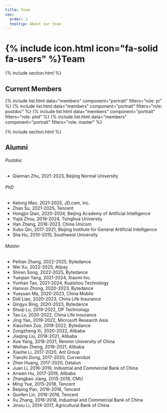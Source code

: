 ```yaml
---
title: Team
nav:
  order: 2
  tooltip: About our team
---
```


# {% include icon.html icon="fa-solid fa-users" %}Team

{% include section.html %}

## Current Members
{% include list.html data="members" component="portrait" filters="role: pi" %}
{% include list.html data="members" component="portrait" filters="role: postdoc" %}
{% include list.html data="members" component="portrait" filters="role: phd" %}
{% include list.html data="members" component="portrait" filters="role: master" %}

{% include section.html %}


## Alumni
###### Postdoc
- Qiannan Zhu, 2021-2023, Beijing Normal University

###### PhD
- Kelong Mao, 2021-2025, JD.com, Inc.
- Zhan Su, 2021-2025, Tencent
- Hongjin Qian, 2020-2024, Beijing Academy of Artificial Intelligence
- Yujia Zhou, 2019-2024, Tsinghua University
- Han Zhang, 2018-2023, China Unicom
- Xubo Qin, 2017-2021, Beijing Institute for General Artificial Intelligence
- Sha Hu, 2010-2015, Southwest University

###### Master
- Peitian Zhang, 2022-2025, Bytedance
- Wei Xu, 2022-2025, Alipay
- Shiren Song, 2022-2025, Bytedance
- Yueqian Yang, 2021-2024, Xiaomi Inc.
- Yunhao Tao, 2021-2024, Kuaishou Technology
- Hanxun Zhong, 2020-2023, Bytedance
- Yueyuan Ma, 2020-2023, China Mobile
- Didi Lian, 2020-2023, China Life Insurance
- Qingyu Bing, 2020-2023, Bytedance
- Shuqi Lu, 2019-2022, DP Technology
- Tao Lv, 2020-2022, China Life Insurance
- Jing Yao, 2019-2022, Microsoft Research Asia
- Xiaochen Zuo, 2019-2022, Bytedance
- Zongzheng Xi, 2020-2022, Alibaba
- Jiaqing Liu, 2018-2021, Alibaba
- Xue Yang, 2018-2021, Renmin University of China
- Weihao Zheng, 2018-2021, Alibaba
- Xiaohe Li, 2017-2020, Ant Group
- Tianzhi Dong, 2017-2020, Curverobot
- Zhen Huang, 2017-2020, Datalun
- Juan Li, 2016-2019, Industrial and Commercial Bank of China
- Anwen Hu, 2017-2019, Alibaba
- Zhengbao Jiang, 2015-2018, CMU
- Ming Yue, 2015-2018, Tencent
- Beiping Pan, 2016-2018, Tencent
- Qunfen Lin, 2016-2018, Tencent
- Xu Zhang, 2016-2018, Industrial and Commercial Bank of China
- Jinxiu Li, 2014-2017, Agricultural Bank of China
